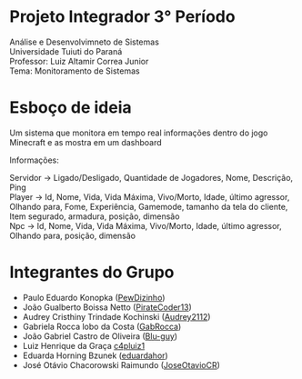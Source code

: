 # Projeto Integrador 3° Período
Análise e Desenvolvimneto de Sistemas<br>
Universidade Tuiuti do Paraná<br>
Professor: Luiz Altamir Correa Junior<br>
Tema: Monitoramento de Sistemas<br>

# Esboço de ideia

Um sistema que monitora em tempo real informações dentro do jogo Minecraft e as mostra em um dashboard

Informações:

Servidor -> Ligado/Desligado, Quantidade de Jogadores, Nome, Descrição, Ping <br>
Player -> Id, Nome, Vida, Vida Máxima, Vivo/Morto, Idade, último agressor, Olhando para, Fome, Experiência, Gamemode, tamanho da tela do cliente, Item segurado, armadura, posição, dimensão<br>
Npc -> Id, Nome, Vida, Vida Máxima, Vivo/Morto, Idade, último agressor, Olhando para, posição, dimensão<br>

# Integrantes do Grupo

- Paulo Eduardo Konopka ([PewDizinho](https://github.com/PewDizinho))
- João Gualberto Boissa Netto ([PirateCoder13](https://github.com/PirateCoder13))
- Audrey Cristhiny Trindade Kochinski ([Audrey2112](https://github.com/Audrey2112))
- Gabriela Rocca lobo da Costa ([GabRocca](https://github.com/GabRocca))
- João Gabriel Castro de Oliveira ([Blu-guy](https://github.com/Blu-guy))
- Luiz Henrique da Graça [c4pluiz1](https://github.com/c4pluiz1)
- Eduarda Horning Bzunek ([eduardahor](https://github.com/eduardahor))
- José Otávio Chacorowski Raimundo ([JoseOtavioCR](https://github.com/JoseOtavioCR))

